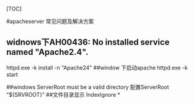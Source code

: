 [TOC]

#apacheserver 常见问题及解决方案
## widnows下AH00436: No installed service named "Apache2.4".
httpd.exe -k install -n "Apache24"
##window 下启动apache
httpd.exe -k start

##windows ServerRoot must be a valid directory 
配置ServerRoot "${SRVROOT}"
##文件目录显示
IndexIgnore *

